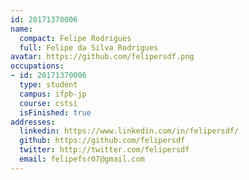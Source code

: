 ```yaml
---
id: 20171370006
name:
  compact: Felipe Rodrigues
  full: Felipe da Silva Rodrigues
avatar: https://github.com/felipersdf.png
occupations:
- id: 20171370006
  type: student
  campus: ifpb-jp
  course: cstsi
  isFinished: true
addresses:
  linkedin: https://www.linkedin.com/in/felipersdf/
  github: https://github.com/felipersdf
  twitter: http://twitter.com/felipersdf
  email: felipefsr07@gmail.com
---
```

